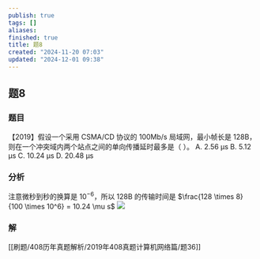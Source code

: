 ```yaml
---
publish: true
tags: []
aliases: 
finished: true
title: 题8
created: "2024-11-20 07:03"
updated: "2024-12-01 09:38"
---
```

## 题8
### 题目
【2019】假设一个采用 CSMA/CD 协议的 100Mb/s 局域网，最小帧长是 128B，则在一个冲突域内两个站点之间的单向传播延时最多是（ ）。
A. 2.56 μs
B. 5.12 μs
C. 10.24 μs
D. 20.48 μs
### 分析
注意微秒到秒的换算是 $10^{-6}$，所以 128B 的传输时间是 $\frac{128 \times 8}{100 \times 10^6} = 10.24 \mu s$
![](https://img.hwenyi.tech/202412011738682.webp)
### 解
[[刷题/408历年真题解析/2019年408真题计算机网络篇/题36]]
